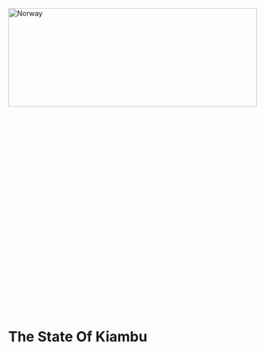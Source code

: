 
  
<div  class=" container "  style="height:600px; margin-bottom: 50px;" >
  <img src="https://media-cldnry.s-nbcnews.com/image/upload/t_fit-1240w,f_auto,q_auto:best/rockcms/2022-03/black-lab-favorite-dog-main-220315-e8e0ee.jpg" alt="Norway" style="float:left;width:100%;height:200px;object-fit:cover;">
</div>


<h1> The State Of Kiambu </h1>